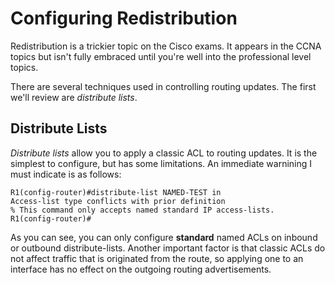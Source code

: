 # Configuring Redistribution

Redistribution is a trickier topic on the Cisco exams. It appears in the CCNA topics but isn't fully embraced until you're well into the professional level topics.

There are several techniques used in controlling routing updates. The first we'll  review are _distribute lists_.

## Distribute Lists

 _Distribute lists_ allow you to apply a classic ACL to routing updates. It is the simplest to configure, but has some limitations. An immediate warnining I must indicate is as follows:

```
R1(config-router)#distribute-list NAMED-TEST in
Access-list type conflicts with prior definition
% This command only accepts named standard IP access-lists.
R1(config-router)#
```

As you can see, you can only configure __standard__ named ACLs on inbound or outbound distribute-lists. Another important factor is that classic ACLs do not affect traffic that is originated from the route, so applying one to an interface has no effect on the outgoing routing advertisements.

